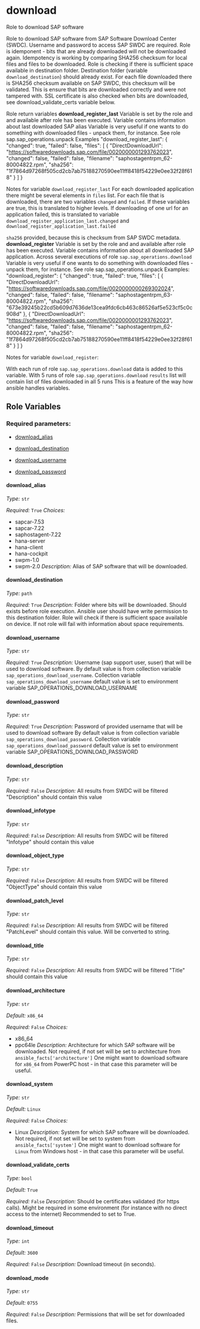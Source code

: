 <!--
SPDX-License-Identifier: GPL-3.0-only
SPDX-FileCopyrightText: 2023-2024 Red Hat, Project Atmosphere

Copyright 2023-2024 Red Hat, Project Atmosphere

This program is free software: you can redistribute it and/or modify it under the terms of the GNU
General Public License as published by the Free Software Foundation, version 3 of the License.

This program is distributed in the hope that it will be useful, but WITHOUT ANY WARRANTY; without
even the implied warranty of MERCHANTABILITY or FITNESS FOR A PARTICULAR PURPOSE.
See the GNU General Public License for more details.

Unless required by applicable law or agreed to in writing, software
distributed under the License is distributed on an "AS IS" BASIS,
WITHOUT WARRANTIES OR CONDITIONS OF ANY KIND, either express or implied.
See the License for the specific language governing permissions and
limitations under the License.

You should have received a copy of the GNU General Public License along with this program.
If not, see <https://www.gnu.org/licenses/>.
-->

# download

Role to download SAP software


Role to download SAP software from SAP Software Download Center (SWDC).
Username and password to access SAP SWDC are required.
Role is idemponent - bits that are already downloaded will not be downloaded again.
Idempotency is working by comparing SHA256 checksum for local files and files to be downloaded.
Role is checking if there is sufficient space available in destination folder.
Destination folder (variable `download_destination`) should already exist.
For each file downloaded there is SHA256 checksum available on SAP SWDC, this checksum will be validated.
This is ensure that bits are downloaded correctly and were not tampered with.
SSL certificate is also checked when bits are downloaded, see download_validate_certs variable below.

Role return variables
**download_register_last**
Variable is set by the role and and available after role has been executed.
Variable contains information about last downloaded SAP alias
Variable is very useful if one wants to do something with downloaded files - unpack them, for instance.
See role sap.sap_operations.unpack
Examples
"download_register_last": {
"changed": true,
"failed": false,
"files": [
{
"DirectDownloadUrl": "https://softwaredownloads.sap.com/file/0020000001293762023",
"changed": false,
"failed": false,
"filename": "saphostagentrpm_62-80004822.rpm",
"sha256": "1f7864d97268f505cd2cb7ab75188270590ee11ff8418f54229e0ee32f28f618"
}
]
}

Notes for variable ``download_register_last``
For each downloaded application there might be several elements in ``files`` list.
For each file that is downloaded, there are two variables ``changed`` and ``failed``.
If these variables are true, this is translated to higher levels.
If downloading of one url for an application failed, this is translated to variable ``download_register_application_last.changed`` and
``download_register_application_last.failed``

``sha256`` provided, because this is checksum from SAP SWDC metadata.
**download_register**
Variable is set by the role and and available after role has been executed.
Variable contains information about all downloaded SAP application. Across several executions of role ``sap.sap_operations.download``
Variable is very useful if one wants to do something with downloaded files - unpack them, for instance.
See role sap.sap_operations.unpack
Examples:
"download_register": {
"changed": true,
"failed": true,
"files": [
{
"DirectDownloadUrl": "https://softwaredownloads.sap.com/file/0020000000269302024",
"changed": false,
"failed": false,
"filename": "saphostagentrpm_63-80004822.rpm",
"sha256": "673e39245b22cd5b609d7636de13cea9fdc6cb463c86526af5e523cf5c0c908d"
},
{
"DirectDownloadUrl": "https://softwaredownloads.sap.com/file/0020000001293762023",
"changed": false,
"failed": false,
"filename": "saphostagentrpm_62-80004822.rpm",
"sha256": "1f7864d97268f505cd2cb7ab75188270590ee11ff8418f54229e0ee32f28f618"
}
]
}

Notes for variable ``download_register``:

With each run of role ``sap.sap_operations.download`` data is added to this variable.
With 5 runs of role ``sap.sap_operations.download`` ``results`` list will contain list of files downloaded in all 5 runs
This is a feature of the way how ansible handles variables.




## Role Variables

### Required parameters:


- [download_alias](#download_alias)

- [download_destination](#download_destination)

- [download_username](#download_username)

- [download_password](#download_password)
 

#### download_alias


_Type:_ `str`


_Required:_ `True`
_Choices:_
- sapcar-7.53
- sapcar-7.22
- saphostagent-7.22
- hana-server
- hana-client
- hana-cockpit
- swpm-1.0
- swpm-2.0
_Description:_
Alias of SAP software that will be downloaded.


 

#### download_destination


_Type:_ `path`


_Required:_ `True`
_Description:_
Folder where bits will be downloaded.
Should exists before role execution.
Ansible user should have write permission to this destination folder.
Role will check if there is sufficient space available on device.
If not role will fail with information about space requirements.


 

#### download_username


_Type:_ `str`


_Required:_ `True`
_Description:_
Username (sap support user, suser) that will be used to download software.
By default value is from collection variable `sap_operations_download_username`.
Collection variable `sap_operations_download_username` default value is set to environment variable SAP_OPERATIONS_DOWNLOAD_USERNAME


 

#### download_password


_Type:_ `str`


_Required:_ `True`
_Description:_
Password of provided username that will be used to download software
By default value is from collection variable `sap_operations_download_password`.
Collection variable `sap_operations_download_password` default value is set to environment variable SAP_OPERATIONS_DOWNLOAD_PASSWORD


 

#### download_description


_Type:_ `str`


_Required:_ `False`
_Description:_
All results from SWDC will be filtered "Description" should contain this value

 

#### download_infotype


_Type:_ `str`


_Required:_ `False`
_Description:_
All results from SWDC will be filtered "Infotype" should contain this value

 

#### download_object_type


_Type:_ `str`


_Required:_ `False`
_Description:_
All results from SWDC will be filtered "ObjectType" should contain this value

 

#### download_patch_level


_Type:_ `str`


_Required:_ `False`
_Description:_
All results from SWDC will be filtered "PatchLevel" should contain this value. Will be converted to string.

 

#### download_title


_Type:_ `str`


_Required:_ `False`
_Description:_
All results from SWDC will be filtered "Title" should contain this value

 

#### download_architecture


_Type:_ `str`

_Default:_ `x86_64`

_Required:_ `False`
_Choices:_
- x86_64
- ppc64le
_Description:_
Architecture for which SAP software will be downloaded.
Not required, if not set will be set to architecture from `ansible_facts['architecture']`
One might want to download software for `x86_64` from PowerPC host - in that case this parameter will be useful.


 

#### download_system


_Type:_ `str`

_Default:_ `Linux`

_Required:_ `False`
_Choices:_
- Linux
_Description:_
System for which SAP software will be downloaded.
Not required, if not set will be set to system from `ansible_facts['system']`
One might want to download software for `Linux` from Windows host - in that case this parameter will be useful.


 

#### download_validate_certs


_Type:_ `bool`

_Default:_ `True`

_Required:_ `False`
_Description:_
Should be certificates validated (for https calls).
Might be required in some environment (for instance with no direct access to the internet)
Recommended to set to True.


 

#### download_timeout


_Type:_ `int`

_Default:_ `3600`

_Required:_ `False`
_Description:_
Download timeout (in seconds).

 

#### download_mode


_Type:_ `str`

_Default:_ `0755`

_Required:_ `False`
_Description:_
Permissions that will be set for downloaded files.

 
 
